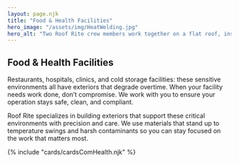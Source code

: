 ```yaml
---
layout: page.njk
title: "Food & Health Facilities"
hero_image: "/assets/img/HeatWelding.jpg"
hero_alt: "Two Roof Rite crew members work together on a flat roof, installing a GAF Everguard TPO membrane. One team member uses a heat welder while another receives instructions from a GAF quality control rep. Tools and an HVAC unit are visible in the background under a partly cloudy sky."
---
```


## Food & Health Facilities

Restaurants, hospitals, clinics, and cold storage facilities: these sensitive environments all have exteriors that degrade overtime. When your facility needs work done, don’t compromise. We work with you to ensure your operation stays safe, clean, and compliant.

Roof Rite specializes in building exteriors that support these critical environments with precision and care. We use materials that stand up to temperature swings and harsh contaminants so you can stay focused on the work that matters most.


<div class="breakout">
  {% include "cards/cardsComHealth.njk" %}
  <!-- Possible Gallery Here -->
</div>
